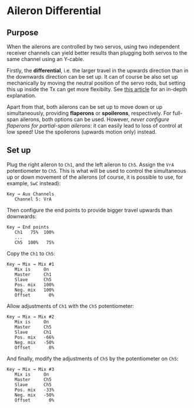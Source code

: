 # Aileron Differential

## Purpose

When the ailerons are controlled by two servos, using two independent
receiver channels can yield better results than plugging both servos to the
same channel using an Y-cable.

Firstly, the **differential**, i.e. the larger travel in the upwards
direction than in the downwards direction can be set up. It can of course
be also set up mechanically by moving the neutral position of the servo rods,
but setting this up inside the Tx can get more flexibilty.
See [this article](https://www.rc-airplane-world.com/aileron-differential.html)
for an in-depth explanation.

Apart from that, both ailerons can be set up to move down or up simultaneously,
providing **flaperons** or **spoilerons**, respectively. For full-span
ailerons, both options can be used. However, *never configure flaperons
for partial-span ailerons*: it can easily lead to loss of control at low
speed! Use the spoilerons (upwards motion only) instead.


## Set up

Plug the right aileron to `Ch1`, and the left aileron to `Ch5`.
Assign the `VrA` potentiometer to `Ch5`. This is what will be used to control
the simultaneous up or down movement of the ailerons (of course, it is
possible to use, for example, `SwC` instead):

```
Key → Aux Channels
   Channel 5: VrA
```

Then configure the end points to provide bigger travel upwards than
downwards:

```
Key → End points
   Ch1   75%  100%
   ...
   Ch5  100%   75%
```

Copy the `Ch1` to `Ch5`:

```
Key → Mix → Mix #1
   Mix is     On
   Master     Ch1
   Slave      Ch5
   Pos. mix   100%
   Neg. mix   100%
   Offset       0%
```

Allow adjustments of `Ch1` with the `Ch5` potentiometer:

```
Key → Mix → Mix #2
   Mix is     On
   Master     Ch5
   Slave      Ch1
   Pos. mix   -66%
   Neg. mix   -50%
   Offset       0%
```

And finally, modify the adjustments of `Ch5` by the potentiometer on `Ch5`:
```
Key → Mix → Mix #3
   Mix is     On
   Master     Ch5
   Slave      Ch5
   Pos. mix   -33%
   Neg. mix   -50%
   Offset       0%
```

